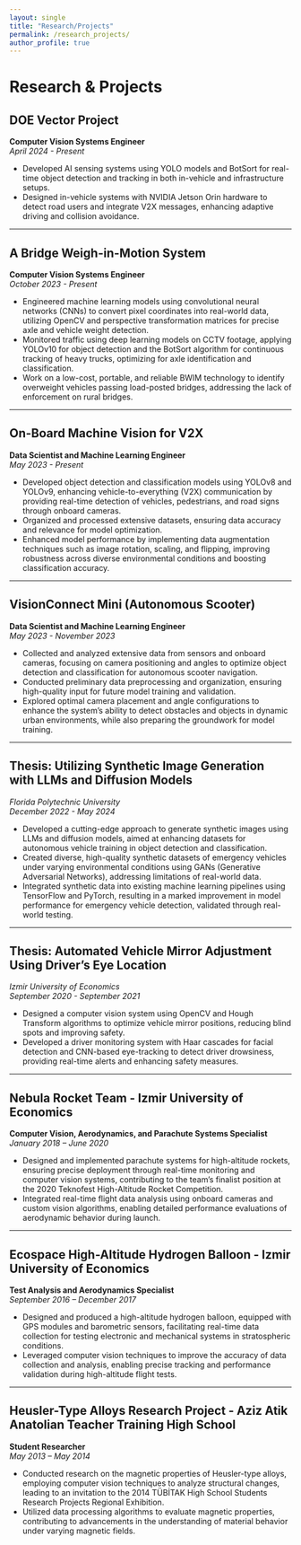 ```yaml
---
layout: single
title: "Research/Projects"
permalink: /research_projects/
author_profile: true
---
```


# Research & Projects

## DOE Vector Project  
**Computer Vision Systems Engineer**  
*April 2024 - Present*

- Developed AI sensing systems using YOLO models and BotSort for real-time object detection and tracking in both in-vehicle and infrastructure setups.
- Designed in-vehicle systems with NVIDIA Jetson Orin hardware to detect road users and integrate V2X messages, enhancing adaptive driving and collision avoidance.

---

## A Bridge Weigh-in-Motion System  
**Computer Vision Systems Engineer**  
*October 2023 - Present*

- Engineered machine learning models using convolutional neural networks (CNNs) to convert pixel coordinates into real-world data, utilizing OpenCV and perspective transformation matrices for precise axle and vehicle weight detection.
- Monitored traffic using deep learning models on CCTV footage, applying YOLOv10 for object detection and the BotSort algorithm for continuous tracking of heavy trucks, optimizing for axle identification and classification.
- Work on a low-cost, portable, and reliable BWIM technology to identify overweight vehicles passing load-posted bridges, addressing the lack of enforcement on rural bridges.

---

## On-Board Machine Vision for V2X  
**Data Scientist and Machine Learning Engineer**  
*May 2023 - Present*

- Developed object detection and classification models using YOLOv8 and YOLOv9, enhancing vehicle-to-everything (V2X) communication by providing real-time detection of vehicles, pedestrians, and road signs through onboard cameras.
- Organized and processed extensive datasets, ensuring data accuracy and relevance for model optimization.
- Enhanced model performance by implementing data augmentation techniques such as image rotation, scaling, and flipping, improving robustness across diverse environmental conditions and boosting classification accuracy.

---


## VisionConnect Mini (Autonomous Scooter)  
**Data Scientist and Machine Learning Engineer**  
*May 2023 - November 2023*

- Collected and analyzed extensive data from sensors and onboard cameras, focusing on camera positioning and angles to optimize object detection and classification for autonomous scooter navigation.
- Conducted preliminary data preprocessing and organization, ensuring high-quality input for future model training and validation.
- Explored optimal camera placement and angle configurations to enhance the system’s ability to detect obstacles and objects in dynamic urban environments, while also preparing the groundwork for model training.

---

## Thesis: Utilizing Synthetic Image Generation with LLMs and Diffusion Models  
*Florida Polytechnic University*  
*December 2022 - May 2024*

- Developed a cutting-edge approach to generate synthetic images using LLMs and diffusion models, aimed at enhancing datasets for autonomous vehicle training in object detection and classification.
- Created diverse, high-quality synthetic datasets of emergency vehicles under varying environmental conditions using GANs (Generative Adversarial Networks), addressing limitations of real-world data.
- Integrated synthetic data into existing machine learning pipelines using TensorFlow and PyTorch, resulting in a marked improvement in model performance for emergency vehicle detection, validated through real-world testing.

---

## Thesis: Automated Vehicle Mirror Adjustment Using Driver’s Eye Location  
*Izmir University of Economics*  
*September 2020 - September 2021*

- Designed a computer vision system using OpenCV and Hough Transform algorithms to optimize vehicle mirror positions, reducing blind spots and improving safety.
- Developed a driver monitoring system with Haar cascades for facial detection and CNN-based eye-tracking to detect driver drowsiness, providing real-time alerts and enhancing safety measures.

---

## Nebula Rocket Team - Izmir University of Economics  
**Computer Vision, Aerodynamics, and Parachute Systems Specialist**  
*January 2018 – June 2020*

- Designed and implemented parachute systems for high-altitude rockets, ensuring precise deployment through real-time monitoring and computer vision systems, contributing to the team’s finalist position at the 2020 Teknofest High-Altitude Rocket Competition.
- Integrated real-time flight data analysis using onboard cameras and custom vision algorithms, enabling detailed performance evaluations of aerodynamic behavior during launch.

---

## Ecospace High-Altitude Hydrogen Balloon - Izmir University of Economics  
**Test Analysis and Aerodynamics Specialist**  
*September 2016 – December 2017*

- Designed and produced a high-altitude hydrogen balloon, equipped with GPS modules and barometric sensors, facilitating real-time data collection for testing electronic and mechanical systems in stratospheric conditions.
- Leveraged computer vision techniques to improve the accuracy of data collection and analysis, enabling precise tracking and performance validation during high-altitude flight tests.

---

## Heusler-Type Alloys Research Project - Aziz Atik Anatolian Teacher Training High School  
**Student Researcher**  
*May 2013 – May 2014*

- Conducted research on the magnetic properties of Heusler-type alloys, employing computer vision techniques to analyze structural changes, leading to an invitation to the 2014 TÜBİTAK High School Students Research Projects Regional Exhibition.
- Utilized data processing algorithms to evaluate magnetic properties, contributing to advancements in the understanding of material behavior under varying magnetic fields.